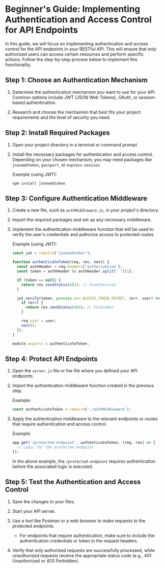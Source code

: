 # Beginner's Guide: Implementing Authentication and Access Control for API Endpoints

In this guide, we will focus on implementing authentication and access control for the API endpoints in your RESTful API. This will ensure that only authorized users can access certain resources and perform specific actions. Follow the step-by-step process below to implement this functionality.

## Step 1: Choose an Authentication Mechanism

1. Determine the authentication mechanism you want to use for your API. Common options include JWT (JSON Web Tokens), OAuth, or session-based authentication.

2. Research and choose the mechanism that best fits your project requirements and the level of security you need.

## Step 2: Install Required Packages

1. Open your project directory in a terminal or command prompt.

2. Install the necessary packages for authentication and access control. Depending on your chosen mechanism, you may need packages like `jsonwebtoken`, `passport`, or `express-session`.

   Example (using JWT):
   ```shell
   npm install jsonwebtoken
   ```

## Step 3: Configure Authentication Middleware

1. Create a new file, such as `authMiddleware.js`, in your project's directory.

2. Import the required packages and set up any necessary middleware.

3. Implement the authentication middleware function that will be used to verify the user's credentials and authorize access to protected routes.

   Example (using JWT):
   ```javascript
   const jwt = require('jsonwebtoken');

   function authenticateToken(req, res, next) {
     const authHeader = req.headers['authorization'];
     const token = authHeader && authHeader.split(' ')[1];

     if (token == null) {
       return res.sendStatus(401); // Unauthorized
     }

     jwt.verify(token, process.env.ACCESS_TOKEN_SECRET, (err, user) => {
       if (err) {
         return res.sendStatus(403); // Forbidden
       }

       req.user = user;
       next();
     });
   }

   module.exports = authenticateToken;
   ```

## Step 4: Protect API Endpoints

1. Open the `server.js` file or the file where you defined your API endpoints.

2. Import the authentication middleware function created in the previous step.

   Example:
   ```javascript
   const authenticateToken = require('./authMiddleware');
   ```

3. Apply the authentication middleware to the relevant endpoints or routes that require authentication and access control.

   Example:
   ```javascript
   app.get('/protected-endpoint', authenticateToken, (req, res) => {
     // Logic for the protected endpoint
   });
   ```

   In the above example, the `/protected-endpoint` requires authentication before the associated logic is executed.

## Step 5: Test the Authentication and Access Control

1. Save the changes to your files.

2. Start your API server.

3. Use a tool like Postman or a web browser to make requests to the protected endpoints.

   - For endpoints that require authentication, make sure to include the authentication credentials or token in the request headers.

4. Verify that only authorized requests are successfully processed, while unauthorized requests receive the appropriate status code (e.g., 401 Unauthorized or 403 Forbidden).

